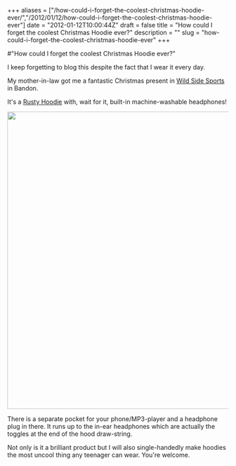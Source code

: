 +++
aliases = ["/how-could-i-forget-the-coolest-christmas-hoodie-ever/","/2012/01/12/how-could-i-forget-the-coolest-christmas-hoodie-ever"]
date = "2012-01-12T10:00:44Z"
draft = false
title = "How could I forget the coolest Christmas Hoodie ever?"
description = ""
slug = "how-could-i-forget-the-coolest-christmas-hoodie-ever"
+++

#"How could I forget the coolest Christmas Hoodie ever?"

I keep forgetting to blog this despite the fact that I wear it every day.

My mother-in-law got me a fantastic Christmas present in <a href="https://www.facebook.com/WildSideSports">Wild Side Sports</a> in Bandon.

It's a <a href="http://rusty.com/us/mens/Wired-Series/Wired-2011">Rusty Hoodie</a> with, wait for it, built-in machine-washable headphones!

<a href="http://rusty.com/us/mens/Wired-Series/Wired-2011"><img class="size-full wp-image-498 aligncenter" title="Wired_r11110600_blk_f" src="https://s3-eu-west-1.amazonaws.com/conoroneill.net/wp-content/uploads/2012/01/Wired_r11110600_blk_f.jpg" alt="" width="600" height="678" /></a>

There is a separate pocket for your phone/MP3-player and a headphone plug in there. It runs up to the in-ear headphones which are actually the toggles at the end of the hood draw-string.

Not only is it a brilliant product but I will also single-handedly make hoodies the most uncool thing any teenager can wear. You're welcome.